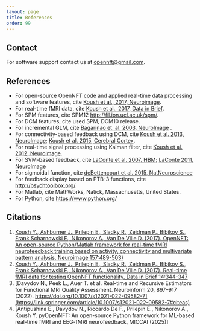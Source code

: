 ```yaml
---
layout: page
title: References
order: 99
---
```


## Contact

For software support contact us at <opennft@gmail.com>.




## References

- For open-source OpenNFT code and applied real-time data processing and software features, cite [Koush et al., 2017, Neuroimage](http://www.sciencedirect.com/science/article/pii/S1053811917305050).
- For real-time fMRI data, cite [Koush et al., 2017, Data in Brief](http://www.sciencedirect.com/science/article/pii/S2352340917303517).
- For SPM features, cite SPM12 <http://fil.ion.ucl.ac.uk/spm/>.
- For DCM features, cite used SPM, DCM10 release.
- For incremental GLM, cite [Bagarinao et. al. 2003, NeuroImage](https://www.sciencedirect.com/science/article/pii/S1053811903000818) . 
- For connectivity-based feedback using DCM, cite [Koush et al. 2013, NeuroImage](https://pubmed.ncbi.nlm.nih.gov/23668967/); [Koush et al. 2015, Cerebral Cortex](https://pubmed.ncbi.nlm.nih.gov/26679192/).
- For real-time signal processing using Kalman filter, cite [Koush et al. 2012, NeuroImage](https://pubmed.ncbi.nlm.nih.gov/21839842/).
- For SVM-based feedback, cite [LaConte et al. 2007, HBM](https://onlinelibrary.wiley.com/doi/full/10.1002/hbm.20326); [LaConte 2011, NeuroImage](https://www.sciencedirect.com/science/article/pii/S1053811910009109)
- For sigmoidal function, cite [deBettencourt et al. 2015, NatNeuroscience](https://www.nature.com/articles/nn.3940)
- For feedback display based on PTB-3 functions, cite <http://psychtoolbox.org/>
- For Matlab, cite MathWorks, Natick, Massachusetts, United States.
- For Python, cite <https://www.python.org/>


## Citations

1.  [Koush Y., Ashburner J., Prilepin E., Sladky R., Zeidman P., Bibikov S., Frank Scharnowski F., Nikonorov A., Van De Ville D. (2017). OpenNFT: An open-source Python/Matlab framework for real-time fMRI neurofeedback training based on activity, connectivity and multivariate pattern analysis. Neuroimage 157:489-503)](http://www.sciencedirect.com/science/article/pii/S1053811917305050)
2.  [Koush Y., Ashburner J., Prilepin E., Sladky R., Zeidman P., Bibikov S., Frank Scharnowski F., Nikonorov A., Van De Ville D. (2017). Real-time fMRI data for testing OpenNFT functionality. Data in Brief 14:344-347](http://www.sciencedirect.com/science/article/pii/S2352340917303517)
3.  [Davydov N., Peek L., Auer T. et al. Real-time and Recursive Estimators for Functional MRI Quality Assessment. Neuroinform 20, 897–917 (2022). https://doi.org/10.1007/s12021-022-09582-7](https://link.springer.com/article/10.1007/s12021-022-09582-7#citeas)
4.  [Antipushina E., Davydov N., Riccardo De F., Prilepin E., Nikonorov A., Koush Y. pyOpenNFT: An open-source Python framework for ML-based real-time fMRI and EEG-fMRI neurofeedback, MICCAI (2025)]
